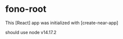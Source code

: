 fono-root
==================

This [React] app was initialized with [create-near-app]



should use node v14.17.2
